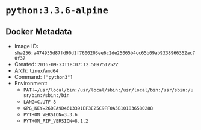 # `python:3.3.6-alpine`

## Docker Metadata

- Image ID: `sha256:a474935d87fd90d1f7600203ee6c2de25065b4cc65b09ab9338966352ac70f37`
- Created: `2016-09-23T18:07:12.509751252Z`
- Arch: `linux`/`amd64`
- Command: `["python3"]`
- Environment:
  - `PATH=/usr/local/bin:/usr/local/sbin:/usr/local/bin:/usr/sbin:/usr/bin:/sbin:/bin`
  - `LANG=C.UTF-8`
  - `GPG_KEY=26DEA9D4613391EF3E25C9FF0A5B101836580288`
  - `PYTHON_VERSION=3.3.6`
  - `PYTHON_PIP_VERSION=8.1.2`
